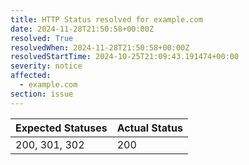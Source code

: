 ```yaml
---
title: HTTP Status resolved for example.com
date: 2024-11-28T21:50:58+00:00Z
resolved: True
resolvedWhen: 2024-11-28T21:50:58+00:00Z
resolvedStartTime: 2024-10-25T21:09:43.191474+00:00
severity: notice
affected:
  - example.com
section: issue
---
```


| Expected Statuses | Actual Status  |
|-------------------|----------------|
| 200, 301, 302 | 200 |
